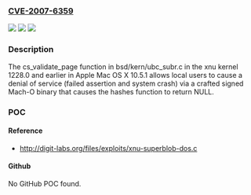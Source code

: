 ### [CVE-2007-6359](https://cve.mitre.org/cgi-bin/cvename.cgi?name=CVE-2007-6359)
![](https://img.shields.io/static/v1?label=Product&message=n%2Fa&color=blue)
![](https://img.shields.io/static/v1?label=Version&message=n%2Fa&color=blue)
![](https://img.shields.io/static/v1?label=Vulnerability&message=n%2Fa&color=brighgreen)

### Description

The cs_validate_page function in bsd/kern/ubc_subr.c in the xnu kernel 1228.0 and earlier in Apple Mac OS X 10.5.1 allows local users to cause a denial of service (failed assertion and system crash) via a crafted signed Mach-O binary that causes the hashes function to return NULL.

### POC

#### Reference
- http://digit-labs.org/files/exploits/xnu-superblob-dos.c

#### Github
No GitHub POC found.

